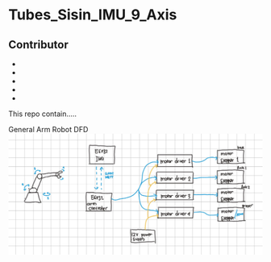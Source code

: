 # Tubes_Sisin_IMU_9_Axis

Contributor
- 
-
-
-
-
-

This repo contain.....

General Arm Robot DFD
![alt text](https://github.com/DimasRidhwanaS/Tubes_Sisin_IMU_9_Axis/blob/main/z.other/Stepper%20diagram.jpg)
